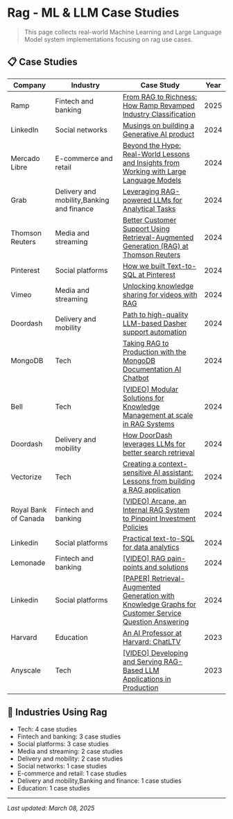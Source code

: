 # Rag - ML & LLM Case Studies

> This page collects real-world Machine Learning and Large Language Model system implementations focusing on rag use cases.

## 📋 Case Studies

| Company | Industry | Case Study | Year |
|---------|----------|------------|------|
| Ramp | Fintech and banking | [From RAG to Richness: How Ramp Revamped Industry Classification](../by-company/ramp/from-rag-to-richness-how-ramp-revamped-industry-classification.md) | 2025 |
| LinkedIn | Social networks | [Musings on building a Generative AI product](../by-company/linkedin/musings-on-building-a-generative-ai-product.md) | 2024 |
| Mercado Libre | E-commerce and retail | [Beyond the Hype: Real-World Lessons and Insights from Working with Large Language Models](../by-company/mercado-libre/beyond-the-hype-real-world-lessons-and-insights-from-working-with-large-language-models.md) | 2024 |
| Grab | Delivery and mobility,Banking and finance | [Leveraging RAG-powered LLMs for Analytical Tasks](../by-company/grab/leveraging-rag-powered-llms-for-analytical-tasks.md) | 2024 |
| Thomson Reuters | Media and streaming | [Better Customer Support Using Retrieval-Augmented Generation (RAG) at Thomson Reuters](../by-company/thomson-reuters/better-customer-support-using-retrieval-augmented-generation-rag-at-thomson-reuters.md) | 2024 |
| Pinterest | Social platforms | [How we built Text-to-SQL at Pinterest](../by-company/pinterest/how-we-built-text-to-sql-at-pinterest.md) | 2024 |
| Vimeo | Media and streaming | [Unlocking knowledge sharing for videos with RAG](../by-company/vimeo/unlocking-knowledge-sharing-for-videos-with-rag.md) | 2024 |
| Doordash | Delivery and mobility | [Path to high-quality LLM-based Dasher support automation](../by-company/doordash/path-to-high-quality-llm-based-dasher-support-automation.md) | 2024 |
| MongoDB | Tech | [Taking RAG to Production with the MongoDB Documentation AI Chatbot](../by-company/mongodb/taking-rag-to-production-with-the-mongodb-documentation-ai-chatbot.md) | 2024 |
| Bell | Tech | [[VIDEO] Modular Solutions for Knowledge Management at scale in RAG Systems](../by-company/bell/video-modular-solutions-for-knowledge-management-at-scale-in-rag-systems.md) | 2024 |
| Doordash | Delivery and mobility | [How DoorDash leverages LLMs for better search retrieval](../by-company/doordash/how-doordash-leverages-llms-for-better-search-retrieval.md) | 2024 |
| Vectorize | Tech | [Creating a context-sensitive AI assistant: Lessons from building a RAG application](../by-company/vectorize/creating-a-context-sensitive-ai-assistant-lessons-from-building-a-rag-application.md) | 2024 |
| Royal Bank of Canada | Fintech and banking | [[VIDEO] Arcane, an Internal RAG System to Pinpoint Investment Policies](../by-company/royal-bank-of-canada/video-arcane-an-internal-rag-system-to-pinpoint-investment-policies.md) | 2024 |
| Linkedin | Social platforms | [Practical text-to-SQL for data analytics](../by-company/linkedin/practical-text-to-sql-for-data-analytics.md) | 2024 |
| Lemonade | Fintech and banking | [[VIDEO] RAG pain-points and solutions](../by-company/lemonade/video-rag-pain-points-and-solutions.md) | 2024 |
| Linkedin | Social platforms | [[PAPER] Retrieval-Augmented Generation with Knowledge Graphs for Customer Service Question Answering](../by-company/linkedin/paper-retrieval-augmented-generation-with-knowledge-graphs-for-customer-service-question-answering.md) | 2024 |
| Harvard | Education | [An AI Professor at Harvard: ChatLTV](../by-company/harvard/an-ai-professor-at-harvard-chatltv.md) | 2023 |
| Anyscale | Tech | [[VIDEO] Developing and Serving RAG-Based LLM Applications in Production](../by-company/anyscale/video-developing-and-serving-rag-based-llm-applications-in-production.md) | 2023 |

## 🏢 Industries Using Rag

- Tech: 4 case studies
- Fintech and banking: 3 case studies
- Social platforms: 3 case studies
- Media and streaming: 2 case studies
- Delivery and mobility: 2 case studies
- Social networks: 1 case studies
- E-commerce and retail: 1 case studies
- Delivery and mobility,Banking and finance: 1 case studies
- Education: 1 case studies

---

*Last updated: March 08, 2025*

